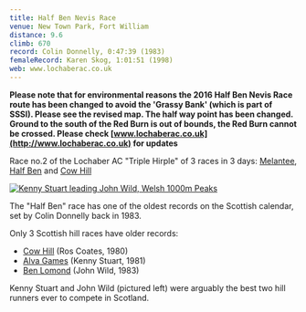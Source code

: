 ```yaml
---
title: Half Ben Nevis Race
venue: New Town Park, Fort William
distance: 9.6
climb: 670
record: Colin Donnelly, 0:47:39 (1983)
femaleRecord: Karen Skog, 1:01:51 (1998)
web: www.lochaberac.co.uk
---
```

**Please note that for environmental reasons the 2016 Half Ben Nevis Race route has been changed to avoid the 'Grassy Bank' (which is part of SSSI). Please see the revised map. The half way point has been changed. Ground to the south of the Red Burn is out of bounds, the Red Burn cannot be crossed. Please check [www.lochaberac.co.uk](http://www.lochaberac.co.uk) for updates**

Race no.2 of the Lochaber AC "Triple Hirple" of 3 races in 3 days: [Melantee](/RA-0074), [Half Ben](/RA-0075) and [Cow Hill](/RA-0076)

[![Kenny Stuart leading John Wild, Welsh 1000m Peaks](http://www.scottishhillracing.co.uk/images/KennyStuart2_tn.jpg)](http://www.scottishhillracing.co.uk/images/KennyStuart2.jpg)

The "Half Ben" race has one of the oldest records on the Scottish calendar, set by Colin Donnelly back in 1983.

Only 3 Scottish hill races have older records:

*   [Cow Hill](/RA-0076) (Ros Coates, 1980)
*   [Alva Games](/RA-0164) (Kenny Stuart, 1981)
*   [Ben Lomond](/RA-0035) (John Wild, 1983)

Kenny Stuart and John Wild (pictured left) were arguably the best two hill runners ever to compete in Scotland.